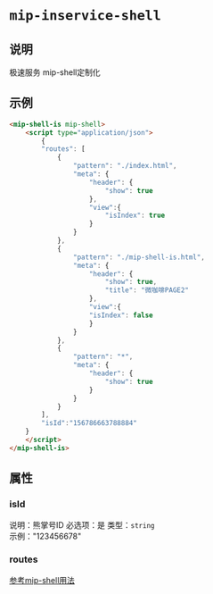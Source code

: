 # `mip-inservice-shell`

## 说明
极速服务 mip-shell定制化

## 示例
```html
<mip-shell-is mip-shell>
    <script type="application/json">
        {
        "routes": [
            {
                "pattern": "./index.html",
                "meta": {
                    "header": {
                        "show": true
                    },
                    "view":{
                        "isIndex": true
                    }
                }
            },
            {
                "pattern": "./mip-shell-is.html",
                "meta": {
                    "header": {
                        "show": true,
                        "title": "微咖啡PAGE2"
                    },
                    "view":{
                    "isIndex": false
                    }
                }
            },
            {
                "pattern": "*",
                "meta": {
                    "header": {
                        "show": true
                    }
                }
            }
        ],
        "isId":"156786663788884"
    }
    </script>
</mip-shell-is>
```

## 属性

### isId
说明：熊掌号ID
必选项：是
类型：`string`  
示例："123456678"

### routes 
[参考mip-shell用法](https://github.com/mipengine/mip2/blob/master/docs/page/shell.md)